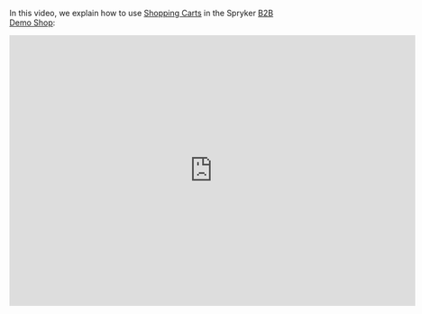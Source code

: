 In this video, we explain how to use [Shopping Carts](https://documentation.spryker.com/v2/docs/cart) in the Spryker [B2B Demo Shop](https://documentation.spryker.com/v2/docs/demoshops#b2b-demo-shop):

<iframe src="https://fast.wistia.net/embed/iframe/s776wlo9ds" title="How to use Shopping Carts in Spryker" allowtransparency="true" frameborder="0" scrolling="no" class="wistia_embed" name="wistia_embed" allowfullscreen="0" mozallowfullscreen="0" webkitallowfullscreen="0" oallowfullscreen="0" msallowfullscreen="0" width="720" height="480"></iframe>